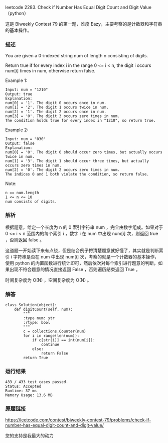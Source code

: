 leetcode  2283. Check if Number Has Equal Digit Count and Digit Value（python）

这是 Biweekly Contest 79 的第一题，难度 Eazy，主要考察的是计数器和字符串的基本操作。


### 描述

You are given a 0-indexed string num of length n consisting of digits.

Return true if for every index i in the range 0 <= i < n, the digit i occurs num[i] times in num, otherwise return false.

 



Example 1:

	Input: num = "1210"
	Output: true
	Explanation:
	num[0] = '1'. The digit 0 occurs once in num.
	num[1] = '2'. The digit 1 occurs twice in num.
	num[2] = '1'. The digit 2 occurs once in num.
	num[3] = '0'. The digit 3 occurs zero times in num.
	The condition holds true for every index in "1210", so return true.

	
Example 2:

	Input: num = "030"
	Output: false
	Explanation:
	num[0] = '0'. The digit 0 should occur zero times, but actually occurs twice in num.
	num[1] = '3'. The digit 1 should occur three times, but actually occurs zero times in num.
	num[2] = '0'. The digit 2 occurs zero times in num.
	The indices 0 and 1 both violate the condition, so return false.







Note:

	n == num.length
	1 <= n <= 10
	num consists of digits.


### 解析


根据题意，给定一个长度为 n 的 0 索引字符串 num ，完全由数字组成。如果对于 0 <= i < n 范围内的每个索引 i ，数字 i 在 num 中出现 num[i] 次，则返回 true ，否则返回 false 。

这道题一开始读下来有点绕，但是结合例子捋清楚题意就好懂了，其实就是判断索引 i 字符串是否在 num 中出现 num[i] 次，考察的就是一个计数器的基本操作，使用 python 的内置函数进行统计即可，然后依次对每个索引进行题意的判断，如果出现不符合题意的情况直接返回 False ，否则遍历结束返回 True 。

时间复杂度为 O(N) ，空间复杂度为 O(N) 。
### 解答
				

	class Solution(object):
	    def digitCount(self, num):
	        """
	        :type num: str
	        :rtype: bool
	        """
	        c = collections.Counter(num)
	        for i in range(len(num)):
	            if c[str(i)] == int(num[i]):
	                continue
	            else:
	                return False
	        return True
            	      
			
### 运行结果

	
	433 / 433 test cases passed.
	Status: Accepted
	Runtime: 37 ms
	Memory Usage: 13.6 MB


### 原题链接

https://leetcode.com/contest/biweekly-contest-79/problems/check-if-number-has-equal-digit-count-and-digit-value/



您的支持是我最大的动力
